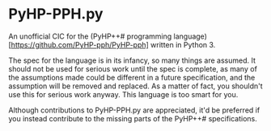 # PyHP-PPH.py

An unofficial CIC for the (PyHP++# programming language)[https://github.com/PyHP-pph/PyHP-pph] written in Python 3.

The spec for the language is in its infancy, so many things are assumed. It should not be used for serious work until the spec is complete, as many of the assumptions made could be different in a future specification, and the assumption will be removed and replaced. As a matter of fact, you shouldn't use this for serious work anyway. This language is too smart for you.

Although contributions to PyHP-PPH.py are appreciated, it'd be preferred if you instead contribute to the missing parts of the PyHP++# specifications.
